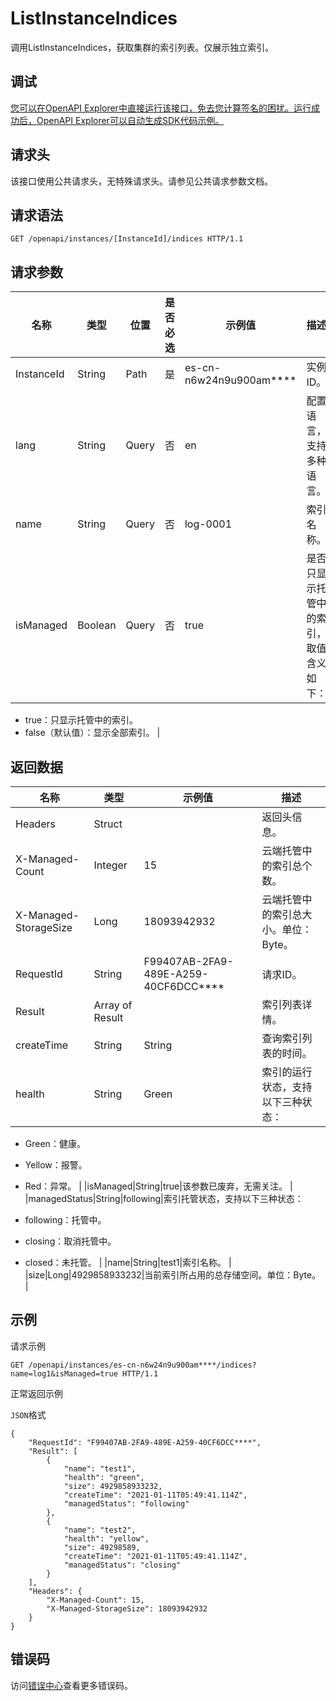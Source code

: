 # ListInstanceIndices

调用ListInstanceIndices，获取集群的索引列表。仅展示独立索引。

## 调试

[您可以在OpenAPI Explorer中直接运行该接口，免去您计算签名的困扰。运行成功后，OpenAPI Explorer可以自动生成SDK代码示例。](https://api.aliyun.com/#product=elasticsearch&api=ListInstanceIndices&type=ROA&version=2017-06-13)

## 请求头

该接口使用公共请求头，无特殊请求头。请参见公共请求参数文档。

## 请求语法

```
GET /openapi/instances/[InstanceId]/indices HTTP/1.1
```

## 请求参数

|名称|类型|位置|是否必选|示例值|描述|
|--|--|--|----|---|--|
|InstanceId|String|Path|是|es-cn-n6w24n9u900am\*\*\*\*|实例ID。 |
|lang|String|Query|否|en|配置语言，支持多种语言。 |
|name|String|Query|否|log-0001|索引名称。 |
|isManaged|Boolean|Query|否|true|是否只显示托管中的索引，取值含义如下：

 -   true：只显示托管中的索引。
-   false（默认值）：显示全部索引。 |

## 返回数据

|名称|类型|示例值|描述|
|--|--|---|--|
|Headers|Struct| |返回头信息。 |
|X-Managed-Count|Integer|15|云端托管中的索引总个数。 |
|X-Managed-StorageSize|Long|18093942932|云端托管中的索引总大小。单位：Byte。 |
|RequestId|String|F99407AB-2FA9-489E-A259-40CF6DCC\*\*\*\*|请求ID。 |
|Result|Array of Result| |索引列表详情。 |
|createTime|String|String|查询索引列表的时间。 |
|health|String|Green|索引的运行状态，支持以下三种状态：

 -   Green：健康。
-   Yellow：报警。
-   Red：异常。 |
|isManaged|String|true|该参数已废弃，无需关注。 |
|managedStatus|String|following|索引托管状态，支持以下三种状态：

 -   following：托管中。
-   closing：取消托管中。
-   closed：未托管。 |
|name|String|test1|索引名称。 |
|size|Long|4929858933232|当前索引所占用的总存储空间。单位：Byte。 |

## 示例

请求示例

```
GET /openapi/instances/es-cn-n6w24n9u900am****/indices?name=log1&isManaged=true HTTP/1.1
```

正常返回示例

`JSON`格式

```
{
    "RequestId": "F99407AB-2FA9-489E-A259-40CF6DCC****",
    "Result": [
        {
            "name": "test1",
            "health": "green",
            "size": 4929858933232,
            "createTime": "2021-01-11T05:49:41.114Z",
            "managedStatus": "following"
        },
        {
            "name": "test2",
            "health": "yellow",
            "size": 49298589,
            "createTime": "2021-01-11T05:49:41.114Z",
            "managedStatus": "closing"
        }
    ],
    "Headers": {
        "X-Managed-Count": 15,
        "X-Managed-StorageSize": 18093942932
    }
}
```

## 错误码

访问[错误中心](https://error-center.aliyun.com/status/product/elasticsearch)查看更多错误码。

